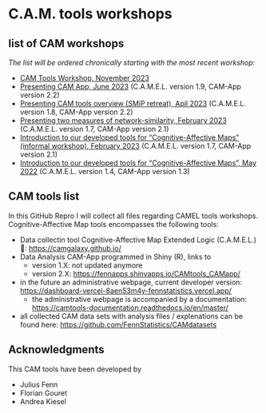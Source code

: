 # C.A.M. tools workshops


## list of CAM workshops

*The list will be ordered chronically starting with the most recent workshop:* 

- [CAM Tools Workshop, November 2023](https://github.com/FennStatistics/CAMtools_workshops/tree/main/CAMtools%20Workshop%2020231128)
- [Presenting CAM App, June 2023](https://github.com/FennStatistics/CAMtools_workshops/tree/main/presenting%20CAMApp%2020230605) (C.A.M.E.L. version 1.9, CAM-App version 2.2)
- [Presenting CAM tools overview (SMiP retreat), Apil 2023](https://github.com/FennStatistics/CAMtools_workshops/tree/main/SMiP%20retreat%2020230421) (C.A.M.E.L. version 1.8, CAM-App version 2.2)
- [Presenting two measures of network-similarity, February 2023](https://github.com/FennStatistics/CAMtools_workshops/tree/main/network%20similarity%20of%20CAMs%2020230202) (C.A.M.E.L. version 1.7, CAM-App version 2.1)
- [Introduction to our developed tools for “Cognitive-Affective Maps” (informal workshop), February 2023](https://github.com/FennStatistics/CAMtools_workshops/tree/main/presenting%20CAMtools%2020230202) (C.A.M.E.L. version 1.7, CAM-App version 2.1)
- [Introduction to our developed tools for “Cognitive-Affective Maps”, May 2022](https://github.com/FennStatistics/CAMtools_workshops/blob/main/presenting%20CAMtools%2020220510/20220510_presentCAMtools_2.pdf) (C.A.M.E.L. version 1.4, CAM-App version 1.3)




## CAM tools list

In this GitHub Repro I will collect all files regarding CAMEL tools workshops. Cognitive-Affective Map tools encompasses the following tools: 

- Data collectin tool Cognitive-Affective Map Extended Logic (C.A.M.E.L.) 🐪: https://camgalaxy.github.io/
- Data Analysis CAM-App programmed in Shiny (R), links to
    - version 1.X: not updated anymore
    - version 2.X: https://fennapps.shinyapps.io/CAMtools_CAMapp/
- in the future an administrative webpage, current developer version: https://dashboard-vercel-8aen53m4y-fennstatistics.vercel.app/
    - the administrative webpage is accompanied by a documentation: https://camtools-documentation.readthedocs.io/en/master/ 
- all collected CAM data sets with analysis files / explenations can be found here: https://github.com/FennStatistics/CAMdatasets



## Acknowledgments

This CAM tools have been developed by

* Julius Fenn
* Florian Gouret
* Andrea Kiesel
